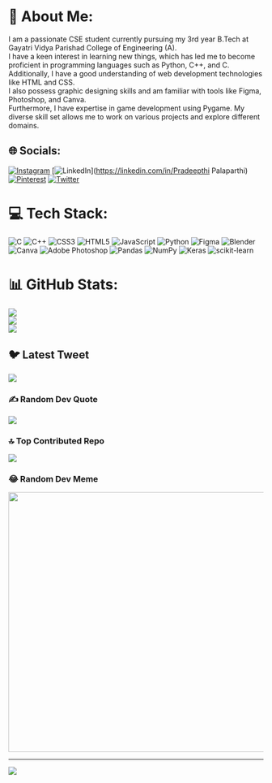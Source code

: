 
# 💫 About Me:
I am a passionate CSE student currently pursuing my 3rd year B.Tech at Gayatri Vidya Parishad College of Engineering (A). <br>I have a keen interest in learning new things, which has led me to become proficient in programming languages such as Python, C++, and C. <br>Additionally, I have a good understanding of web development technologies like HTML and CSS. <br>I also possess graphic designing skills and am familiar with tools like Figma, Photoshop, and Canva. <br>Furthermore, I have expertise in game development using Pygame. My diverse skill set allows me to work on various projects and explore different domains.


## 🌐 Socials:
[![Instagram](https://img.shields.io/badge/Instagram-%23E4405F.svg?logo=Instagram&logoColor=white)](https://instagram.com/deepthi.0_0) [![LinkedIn](https://img.shields.io/badge/LinkedIn-%230077B5.svg?logo=linkedin&logoColor=white)](https://linkedin.com/in/Pradeepthi Palaparthi) [![Pinterest](https://img.shields.io/badge/Pinterest-%23E60023.svg?logo=Pinterest&logoColor=white)](https://pinterest.com/pradeepthipalaparthi) [![Twitter](https://img.shields.io/badge/Twitter-%231DA1F2.svg?logo=Twitter&logoColor=white)](https://twitter.com/@PradeepthiPala1) 

# 💻 Tech Stack:
![C](https://img.shields.io/badge/c-%2300599C.svg?style=for-the-badge&logo=c&logoColor=white) ![C++](https://img.shields.io/badge/c++-%2300599C.svg?style=for-the-badge&logo=c%2B%2B&logoColor=white) ![CSS3](https://img.shields.io/badge/css3-%231572B6.svg?style=for-the-badge&logo=css3&logoColor=white) ![HTML5](https://img.shields.io/badge/html5-%23E34F26.svg?style=for-the-badge&logo=html5&logoColor=white) ![JavaScript](https://img.shields.io/badge/javascript-%23323330.svg?style=for-the-badge&logo=javascript&logoColor=%23F7DF1E) ![Python](https://img.shields.io/badge/python-3670A0?style=for-the-badge&logo=python&logoColor=ffdd54) 	![Figma](https://img.shields.io/badge/figma-%23F24E1E.svg?style=for-the-badge&logo=figma&logoColor=white) ![Blender](https://img.shields.io/badge/blender-%23F5792A.svg?style=for-the-badge&logo=blender&logoColor=white) ![Canva](https://img.shields.io/badge/Canva-%2300C4CC.svg?style=for-the-badge&logo=Canva&logoColor=white) ![Adobe Photoshop](https://img.shields.io/badge/adobephotoshop-%2331A8FF.svg?style=for-the-badge&logo=adobephotoshop&logoColor=white) ![Pandas](https://img.shields.io/badge/pandas-%23150458.svg?style=for-the-badge&logo=pandas&logoColor=white) ![NumPy](https://img.shields.io/badge/numpy-%23013243.svg?style=for-the-badge&logo=numpy&logoColor=white) ![Keras](https://img.shields.io/badge/Keras-%23D00000.svg?style=for-the-badge&logo=Keras&logoColor=white) ![scikit-learn](https://img.shields.io/badge/scikit--learn-%23F7931E.svg?style=for-the-badge&logo=scikit-learn&logoColor=white)
# 📊 GitHub Stats:
![](https://github-readme-stats.vercel.app/api?username=deepthi-7-7&theme=dark&hide_border=false&include_all_commits=false&count_private=false)<br/>
![](https://github-readme-streak-stats.herokuapp.com/?user=deepthi-7-7&theme=dark&hide_border=false)<br/>
![](https://github-readme-stats.vercel.app/api/top-langs/?username=deepthi-7-7&theme=dark&hide_border=false&include_all_commits=false&count_private=false&layout=compact)

## 🐦 Latest Tweet
[![](https://gtce.itsvg.in/api?username=@PradeepthiPala1)](https://github.com/VishwaGauravIn/github-twitter-card-embed)

### ✍️ Random Dev Quote
![](https://quotes-github-readme.vercel.app/api?type=horizontal&theme=radical)

### 🔝 Top Contributed Repo
![](https://github-contributor-stats.vercel.app/api?username=deepthi-7-7&limit=5&theme=dark&combine_all_yearly_contributions=true)

### 😂 Random Dev Meme
<img src="https://rm.up.railway.app/" width="512px"/>

---
[![](https://visitcount.itsvg.in/api?id=deepthi-7-7&icon=0&color=0)](https://visitcount.itsvg.in)

<!-- Proudly created with GPRM ( https://gprm.itsvg.in ) -->
